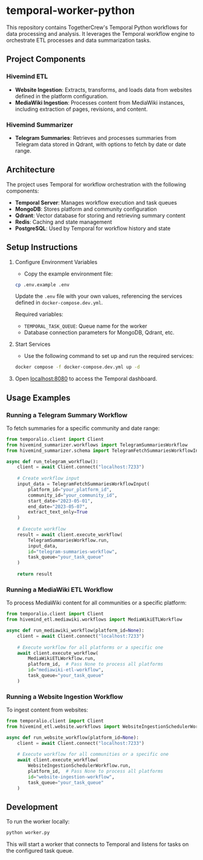 # temporal-worker-python

This repository contains TogetherCrew's Temporal Python workflows for data processing and analysis. It leverages the Temporal workflow engine to orchestrate ETL processes and data summarization tasks.

## Project Components

### Hivemind ETL

- **Website Ingestion**: Extracts, transforms, and loads data from websites defined in the platform configuration.
- **MediaWiki Ingestion**: Processes content from MediaWiki instances, including extraction of pages, revisions, and content.

### Hivemind Summarizer

- **Telegram Summaries**: Retrieves and processes summaries from Telegram data stored in Qdrant, with options to fetch by date or date range.

## Architecture

The project uses Temporal for workflow orchestration with the following components:

- **Temporal Server**: Manages workflow execution and task queues
- **MongoDB**: Stores platform and community configuration
- **Qdrant**: Vector database for storing and retrieving summary content
- **Redis**: Caching and state management
- **PostgreSQL**: Used by Temporal for workflow history and state

## Setup Instructions

1. Configure Environment Variables
   - Copy the example environment file:

   ```bash
   cp .env.example .env
   ```

   Update the `.env` file with your own values, referencing the services defined in `docker-compose.dev.yml`.

   Required variables:
   - `TEMPORAL_TASK_QUEUE`: Queue name for the worker
   - Database connection parameters for MongoDB, Qdrant, etc.

2. Start Services
   - Use the following command to set up and run the required services:

   ```bash
   docker compose -f docker-compose.dev.yml up -d
   ```

3. Open [localhost:8080](http://localhost:8080/) to access the Temporal dashboard.

## Usage Examples

### Running a Telegram Summary Workflow

To fetch summaries for a specific community and date range:

```python
from temporalio.client import Client
from hivemind_summarizer.workflows import TelegramSummariesWorkflow
from hivemind_summarizer.schema import TelegramFetchSummariesWorkflowInput

async def run_telegram_workflow():
    client = await Client.connect("localhost:7233")
    
    # Create workflow input
    input_data = TelegramFetchSummariesWorkflowInput(
        platform_id="your_platform_id",
        community_id="your_community_id",
        start_date="2023-05-01",
        end_date="2023-05-07",
        extract_text_only=True
    )
    
    # Execute workflow
    result = await client.execute_workflow(
        TelegramSummariesWorkflow.run,
        input_data,
        id="telegram-summaries-workflow",
        task_queue="your_task_queue"
    )
    
    return result
```

### Running a MediaWiki ETL Workflow

To process MediaWiki content for all communities or a specific platform:

```python
from temporalio.client import Client
from hivemind_etl.mediawiki.workflows import MediaWikiETLWorkflow

async def run_mediawiki_workflow(platform_id=None):
    client = await Client.connect("localhost:7233")
    
    # Execute workflow for all platforms or a specific one
    await client.execute_workflow(
        MediaWikiETLWorkflow.run,
        platform_id,  # Pass None to process all platforms
        id="mediawiki-etl-workflow",
        task_queue="your_task_queue"
    )
```

### Running a Website Ingestion Workflow

To ingest content from websites:

```python
from temporalio.client import Client
from hivemind_etl.website.workflows import WebsiteIngestionSchedulerWorkflow

async def run_website_workflow(platform_id=None):
    client = await Client.connect("localhost:7233")
    
    # Execute workflow for all communities or a specific one
    await client.execute_workflow(
        WebsiteIngestionSchedulerWorkflow.run,
        platform_id,  # Pass None to process all platforms
        id="website-ingestion-workflow",
        task_queue="your_task_queue"
    )
```

## Development

To run the worker locally:

```bash
python worker.py
```

This will start a worker that connects to Temporal and listens for tasks on the configured task queue.
